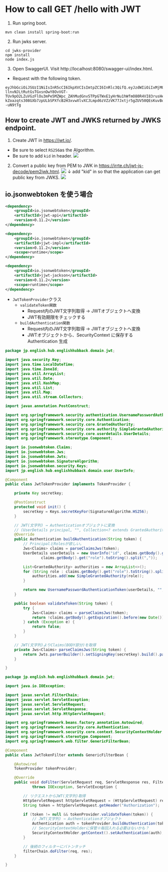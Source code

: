 # How to call GET /hello with JWT

1. Run spring boot.

```
mvn clean install spring-boot:run
```

2. Run jwks server.

```
cd jwks-provider
npm install
node index.js
```

3. Open SwaggerUI. Visit http://localhost:8080/swagger-ui/index.html.

- Request with the following token.

```
eyJhbGciOiJSUzI1NiIsInR5cCI6IkpXVCIsImtpZCI6InRlc3QifQ.eyJzdWIiOiIxMjM0NTY3ODkwIiwibmFtZSI6IkpvaG4gRG9lIiwiYWRtaW4iOnRydWUsImlhdCI6MTUxNjIzOTAyMn0.cJhvFV2N_-llnvNJLtRutGsTGxsnOwY8OvVGT-TUv9pO2LZuVGzFlOu3mPe5MZWpc_ZAhMudGnvSTPpGTWxE1yHrNu1hWfmO80R4VI83rusHeTcbhPgfnwAuqofKYZg_dYWkd5HQz1tTl062oqcnGYQ8GjXxNZI6UXdbe0Hd1SHdlg4G31h8Q9z_qChBTTjrFJcqXJNd2FbEAiX_LcD5e7aySxNi_1zq5LkONCY8qb5sNLgH-kZoazqts308GXb7zpULbSPXfcB2H3xvwXlvXCJLmpd6zVZzVK77Jxtjr5gZUV50QEsKuvBoYtofoPhfalUk8jOWT9APTf--uN9tTg
```

## How to create JWT and JWKS returned by JWKS endpoint.

1. Create JWT in https://jwt.io/.

- Be sure to select `RS256`as the Algorithm.
- Be sure to add `kid` in header.
  ![](https://storage.googleapis.com/zenn-user-upload/8df7d94f590e-20231103.png)

2. Convert a public key from PEM to JWK in https://irrte.ch/jwt-js-decode/pem2jwk.html.
   ![](https://storage.googleapis.com/zenn-user-upload/9812c84e4bcf-20231103.png)
   ↓ add "kid" in so that the application can get public key from JWKS.
   ![](https://storage.googleapis.com/zenn-user-upload/5454237b0fba-20231103.png)

## io.jsonwebtoken を使う場合

```xml
<dependency>
	<groupId>io.jsonwebtoken</groupId>
	<artifactId>jjwt-api</artifactId>
	<version>0.11.2</version>
</dependency>

<dependency>
	<groupId>io.jsonwebtoken</groupId>
	<artifactId>jjwt-impl</artifactId>
	<version>0.11.2</version>
	<scope>runtime</scope>
</dependency>

<dependency>
	<groupId>io.jsonwebtoken</groupId>
	<artifactId>jjwt-jackson</artifactId>
	<version>0.11.2</version>
	<scope>runtime</scope>
</dependency>
```

- `JwtTokenProvider`クラス
    - `validateToken関数`
        - Request内のJWT文字列取得 → JWTオブジェクトへ変換
        - JWT有効期限をチェックする
    - `buildAuthentication関数`
        - Request内のJWT文字列取得 → JWTオブジェクトへ変換
        - JWTオブジェクトから、SecurityContext に保存する Authentication 生成

```java
package jp.english.hub.englishhubback.domain.jwt;

import java.security.Key;
import java.time.LocalDateTime;
import java.time.ZoneId;
import java.util.ArrayList;
import java.util.Date;
import java.util.HashMap;
import java.util.List;
import java.util.Map;
import java.util.stream.Collectors;

import javax.annotation.PostConstruct;

import org.springframework.security.authentication.UsernamePasswordAuthenticationToken;
import org.springframework.security.core.Authentication;
import org.springframework.security.core.GrantedAuthority;
import org.springframework.security.core.authority.SimpleGrantedAuthority;
import org.springframework.security.core.userdetails.UserDetails;
import org.springframework.stereotype.Component;

import io.jsonwebtoken.Claims;
import io.jsonwebtoken.Jws;
import io.jsonwebtoken.Jwts;
import io.jsonwebtoken.SignatureAlgorithm;
import io.jsonwebtoken.security.Keys;
import jp.english.hub.englishhubback.domain.user.UserInfo;

@Component
public class JwtTokenProvider implements TokenProvider {

    private Key secretkey;

    @PostConstruct
    protected void init() {
        secretkey = Keys.secretKeyFor(SignatureAlgorithm.HS256);
    }

    // JWT(文字列) → Authenticationオブジェクトに変換
    // (UserDetails principal, "", Collection<? extends GrantedAuthority> roles)
    @Override
    public Authentication buildAuthentication(String token) {
        // PrincipalとRolesが欲しい。
        Jws<Claims> claims = parseClaimsJws(token);
        UserDetails userDetails = new UserInfo("id", claims.getBody().get("name").toString(),"password",
                claims.getBody().get("role").toString().split(","));

        List<GrantedAuthority> authorities = new ArrayList<>();
        for (String role : claims.getBody().get("role").toString().split(",")) {
            authorities.add(new SimpleGrantedAuthority(role));
        }

        return new UsernamePasswordAuthenticationToken(userDetails, "", authorities);
    }

    public boolean validateToken(String token) {
        try {
            Jws<Claims> claims = parseClaimsJws(token);
            return !claims.getBody().getExpiration().before(new Date());
        } catch (Exception e) {
            return false;
        }
    }

    // JWT(文字列)よりClaims(BODY部分)を取得
    private Jws<Claims> parseClaimsJws(String token) {
        return Jwts.parserBuilder().setSigningKey(secretkey).build().parseClaimsJws(token);
    }

}
```

```java
package jp.english.hub.englishhubback.domain.jwt;

import java.io.IOException;

import javax.servlet.FilterChain;
import javax.servlet.ServletException;
import javax.servlet.ServletRequest;
import javax.servlet.ServletResponse;
import javax.servlet.http.HttpServletRequest;

import org.springframework.beans.factory.annotation.Autowired;
import org.springframework.security.core.Authentication;
import org.springframework.security.core.context.SecurityContextHolder;
import org.springframework.stereotype.Component;
import org.springframework.web.filter.GenericFilterBean;

@Component
public class JwtTokenFilter extends GenericFilterBean {

    @Autowired
    TokenProvider tokenProvider;

    @Override
    public void doFilter(ServletRequest req, ServletResponse res, FilterChain filterChain)
            throws IOException, ServletException {

        // リクエストからJWT(文字列)取得
        HttpServletRequest httpServletRequest = (HttpServletRequest) req;
        String token = httpServletRequest.getHeader("Authorization");

        if (token != null && tokenProvider.validateToken(token)) {
            // JWT(文字列) → Authenticationオブジェクト
            Authentication auth = tokenProvider.buildAuthentication(token);
            // SecurityContextHolderに保管※毎回入れる必要はないかも？
            SecurityContextHolder.getContext().setAuthentication(auth);
        }

        // 後続のフィルターにバトンタッチ
        filterChain.doFilter(req, res);
    }

}
````
